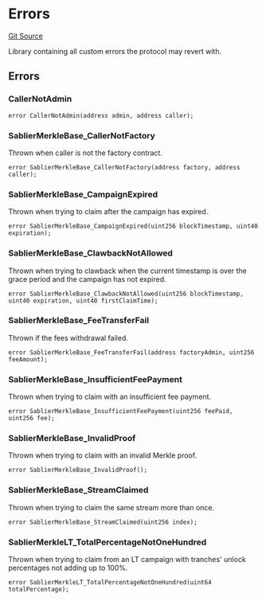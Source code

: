 # Errors

[Git Source](https://github.com/sablier-labs/airdrops/blob/f9a358c0a5bccfec77601d4490ef9117e0488068/src/libraries/Errors.sol)

Library containing all custom errors the protocol may revert with.

## Errors

### CallerNotAdmin

```solidity
error CallerNotAdmin(address admin, address caller);
```

### SablierMerkleBase_CallerNotFactory

Thrown when caller is not the factory contract.

```solidity
error SablierMerkleBase_CallerNotFactory(address factory, address caller);
```

### SablierMerkleBase_CampaignExpired

Thrown when trying to claim after the campaign has expired.

```solidity
error SablierMerkleBase_CampaignExpired(uint256 blockTimestamp, uint40 expiration);
```

### SablierMerkleBase_ClawbackNotAllowed

Thrown when trying to clawback when the current timestamp is over the grace period and the campaign has not expired.

```solidity
error SablierMerkleBase_ClawbackNotAllowed(uint256 blockTimestamp, uint40 expiration, uint40 firstClaimTime);
```

### SablierMerkleBase_FeeTransferFail

Thrown if the fees withdrawal failed.

```solidity
error SablierMerkleBase_FeeTransferFail(address factoryAdmin, uint256 feeAmount);
```

### SablierMerkleBase_InsufficientFeePayment

Thrown when trying to claim with an insufficient fee payment.

```solidity
error SablierMerkleBase_InsufficientFeePayment(uint256 feePaid, uint256 fee);
```

### SablierMerkleBase_InvalidProof

Thrown when trying to claim with an invalid Merkle proof.

```solidity
error SablierMerkleBase_InvalidProof();
```

### SablierMerkleBase_StreamClaimed

Thrown when trying to claim the same stream more than once.

```solidity
error SablierMerkleBase_StreamClaimed(uint256 index);
```

### SablierMerkleLT_TotalPercentageNotOneHundred

Thrown when trying to claim from an LT campaign with tranches' unlock percentages not adding up to 100%.

```solidity
error SablierMerkleLT_TotalPercentageNotOneHundred(uint64 totalPercentage);
```
